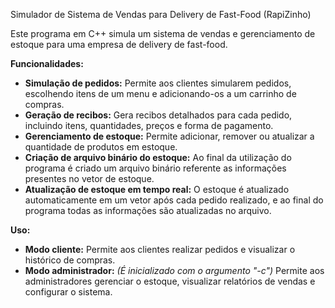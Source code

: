 Simulador de Sistema de Vendas para Delivery de Fast-Food (RapiZinho)

Este programa em C++ simula um sistema de vendas e gerenciamento de estoque para uma empresa de delivery de fast-food.

**Funcionalidades:**

* **Simulação de pedidos:** Permite aos clientes simularem pedidos, escolhendo itens de um menu e adicionando-os a um carrinho de compras.
* **Geração de recibos:** Gera recibos detalhados para cada pedido, incluindo itens, quantidades, preços e forma de pagamento.
* **Gerenciamento de estoque:** Permite adicionar, remover ou atualizar a quantidade de produtos em estoque.
* **Criação de arquivo binário do estoque:** Ao final da utilização do programa é criado um arquivo binário referente as informações presentes no vetor de estoque.
* **Atualização de estoque em tempo real:** O estoque é atualizado automaticamente em um vetor após cada pedido realizado, e ao final do programa todas as informações são atualizadas no arquivo.

**Uso:**

* **Modo cliente:** Permite aos clientes realizar pedidos e visualizar o histórico de compras.
* **Modo administrador:** *(É inicializado com o argumento "-c")* Permite aos administradores gerenciar o estoque, visualizar relatórios de vendas e configurar o sistema.
